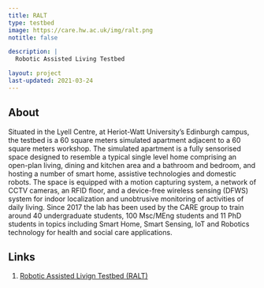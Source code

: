 ```yaml
---
title: RALT
type: testbed
image: https://care.hw.ac.uk/img/ralt.png
notitle: false

description: |
  Robotic Assisted Living Testbed

layout: project
last-updated: 2021-03-24
---
```


## About

<p>
Situated in the Lyell Centre, at Heriot-Watt University’s Edinburgh campus, the testbed is a 60 square meters simulated apartment adjacent to a 60 square meters workshop. The simulated apartment is a fully sensorised space designed to resemble a typical single level home comprising an open-plan living, dining and kitchen area and a bathroom and bedroom, and hosting a number of smart home, assistive technologies and domestic robots. The space is equipped with a motion capturing system, a network of CCTV cameras, an RFID floor, and a device-free wireless sensing (DFWS) system for indoor localization and unobtrusive monitoring of activities of daily living. Since 2017 the lab has been used by the CARE group to train around 40 undergraduate students, 100 Msc/MEng students and 11 PhD students in topics including Smart Home, Smart Sensing, IoT and Robotics technology for health and social care applications.
</p>

## Links

1. <a href="http://ralt.hw.ac.uk">Robotic Assisted Livign Testbed (RALT)</a>